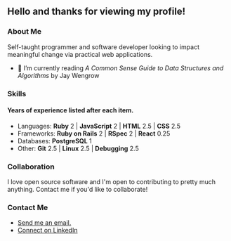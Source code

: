 ## Hello and thanks for viewing my profile!

### About Me

Self-taught programmer and software developer looking to impact meaningful change via practical web
applications.

- :orange_book: I’m currently reading _A Common Sense Guide to Data Structures and Algorithms_ by Jay Wengrow

### Skills

#### Years of experience listed after each item.

- Languages: **Ruby** 2 | **JavaScript** 2 | **HTML** 2.5 | **CSS** 2.5
- Frameworks: **Ruby on Rails** 2 | **RSpec** 2 | **React** 0.25
- Databases: **PostgreSQL** 1
- Other: **Git** 2.5 | **Linux** 2.5 | **Debugging** 2.5

### Collaboration

I love open source software and I'm open to contributing to pretty much anything. Contact me if you'd like to collaborate!

### Contact Me

- <a href="mailto:joe.mccann@mailbox.org">Send me an email.</a>
- <a href="https://www.linkedin.com/in/joe-mccann-dev/">Connect on LinkedIn </a>


<!--
**joe-mccann-dev/joe-mccann-dev** is a ✨ _special_ ✨ repository because its `README.md` (this file) appears on your GitHub profile.

Here are some ideas to gt you started:

- 🔭 I’m currently working on ...
- 🌱 I’m currently learning ...
- 👯 I’m looking to collaborate on ...
- 🤔 I’m looking for help with ...
- 💬 Ask me about ...
- 📫 How to reach me: ...
- 😄 Pronouns: ...
- ⚡ Fun fact: ...
-->
